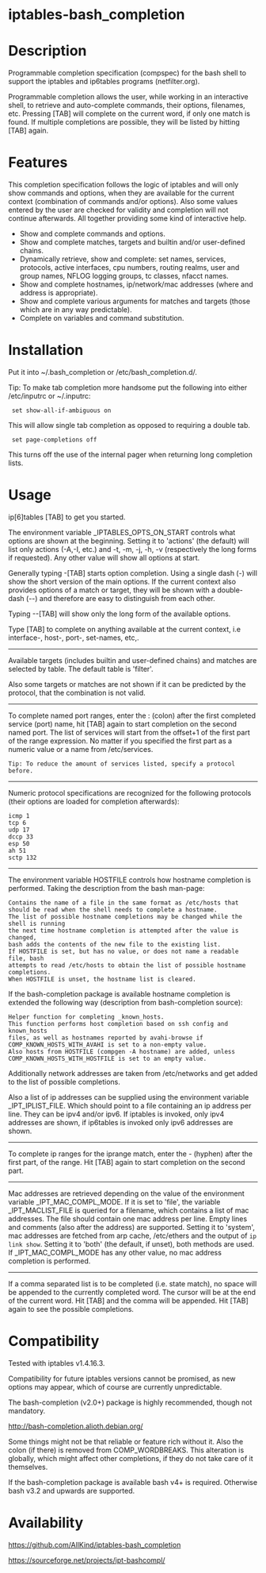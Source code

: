 iptables-bash_completion
========================


Description
===========

Programmable completion specification (compspec) for the bash shell
to support the iptables and ip6tables programs (netfilter.org).


Programmable completion allows the user, while working in an interactive shell,
to retrieve and auto-complete commands, their options, filenames, etc.
Pressing [TAB] will complete on the current word, if only one match is found.
If multiple completions are possible, they will be listed by hitting [TAB] again.


Features
========

This completion specification follows the logic of iptables and will only show commands and options, 
when they are available for the current context (combination of commands and/or options).
Also some values entered by the user are checked for validity and completion will not continue afterwards.
All together providing some kind of interactive help.

- Show and complete commands and options.
- Show and complete matches, targets and builtin and/or user-defined chains.
- Dynamically retrieve, show and complete:
	set names, services, protocols, active interfaces, cpu numbers, routing realms,
	user and group names, NFLOG logging groups, tc classes, nfacct names.
- Show and complete hostnames, ip/network/mac addresses (where and address is appropriate).
- Show and complete various arguments for matches and targets (those which are in any way predictable).
- Complete on variables and command substitution.


Installation
============

Put it into ~/.bash_completion or /etc/bash_completion.d/.

Tip: To make tab completion more handsome put the following into either /etc/inputrc or ~/.inputrc:

     set show-all-if-ambiguous on

This will allow single tab completion as opposed to requiring a double tab.

     set page-completions off

This turns off the use of the internal pager when returning long completion lists.


Usage
=====

ip[6]tables [TAB] to get you started.

The environment variable _IPTABLES_OPTS_ON_START controls
what options are shown at the beginning.
Setting it to 'actions' (the default) will list only actions (-A,-I, etc.)
and -t, -m, -j, -h, -v (respectively the long forms if requested).
Any other value will show all options at start.

Generally typing -[TAB]  starts option completion.
Using a single dash (-) will show the short version of the main options.
If the current context also provides options of a match or target,
they will be shown with a double-dash (--) and therefore are easy
to distinguish from each other.

Typing --[TAB] will show only the long form of the available options.

Type [TAB] to complete on anything available at the current context,
i.e interface-, host-, port-, set-names, etc,.

---

Available targets (includes builtin and user-defined chains) and matches are selected by table.
The default table is 'filter'.

Also some targets or matches are not shown if it can be predicted by the protocol,
that the combination is not valid.

---

To complete named port ranges, enter the : (colon) after the first completed service (port) name,
hit [TAB] again to start completion on the second named port.
The list of services will start from the offset+1 of the first part of the range expression.
No matter if you specified the first part as a numeric value or a name from /etc/services.

	Tip: To reduce the amount of services listed, specify a protocol before.

---

Numeric protocol specifications are recognized for the following protocols
(their options are loaded for completion afterwards):

	icmp 1
	tcp 6
	udp 17
	dccp 33
	esp 50
	ah 51
	sctp 132


---

The environment variable HOSTFILE controls how hostname completion is performed.
Taking the description from the bash man-page:

	Contains the name of a file in the same format as /etc/hosts that 
	should be read when the shell needs to complete a hostname.
	The list of possible hostname completions may be changed while the shell is running
	the next time hostname completion is attempted after the value is changed,
	bash adds the contents of the new file to the existing list.
	If HOSTFILE is set, but has no value, or does not name a readable file, bash
	attempts to read /etc/hosts to obtain the list of possible hostname completions.
	When HOSTFILE is unset, the hostname list is cleared.


If the bash-completion package is available hostname completion is extended
the following way (description from bash-completion source):

	Helper function for completing _known_hosts.
	This function performs host completion based on ssh config and known_hosts
	files, as well as hostnames reported by avahi-browse if
	COMP_KNOWN_HOSTS_WITH_AVAHI is set to a non-empty value.
	Also hosts from HOSTFILE (compgen -A hostname) are added, unless
	COMP_KNOWN_HOSTS_WITH_HOSTFILE is set to an empty value.


Additionally network addresses are taken from /etc/networks
and get added to the list of possible completions.

Also a list of ip addresses can be supplied using the
environment variable _IPT_IPLIST_FILE. Which should point to a file containing
an ip address per line. They can be ipv4 and/or ipv6. If iptables is invoked,
only ipv4 addresses are shown, if ip6tables is invoked only ipv6 addresses are shown.

---

To complete ip ranges for the iprange match, enter the - (hyphen) after the first part,
of the range. Hit [TAB] again to start completion on the second part.

---

Mac addresses are retrieved depending on the value of the environment variable _IPT_MAC_COMPL_MODE.
If it is set to 'file', the variable _IPT_MACLIST_FILE is queried for a filename,
which contains a list of mac addresses.
The file should contain one mac address per line.
Empty lines and comments (also after the address) are supported.
Setting it to 'system', mac addresses are fetched from arp cache,
/etc/ethers and the output of `ip link show`.
Setting it to 'both' (the default, if unset), both methods are used.
If _IPT_MAC_COMPL_MODE has any other value, no mac address completion is performed.

---

If a comma separated list is to be completed (i.e. state match),
no space will be appended to the currently completed word.
The cursor will be at the end of the current word.
Hit [TAB] and the comma will be appended.
Hit [TAB] again to see the possible completions.


Compatibility
=============

Tested with iptables v1.4.16.3.

Compatibility for future iptables versions cannot be promised, as new options may appear, 
which of course are currently unpredictable.

The bash-completion (v2.0+) package is highly recommended, though not mandatory.

http://bash-completion.alioth.debian.org/

Some things might not be that reliable or feature rich without it.
Also the colon (if there) is removed from COMP_WORDBREAKS.
This alteration is globally, which might affect other completions,
if they do not take care of it themselves.

If the bash-completion package is available bash v4+ is required.
Otherwise bash v3.2 and upwards are supported.


Availability
============

https://github.com/AllKind/iptables-bash_completion

https://sourceforge.net/projects/ipt-bashcompl/
